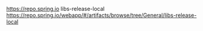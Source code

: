 https://repo.spring.io
libs-release-local
https://repo.spring.io/webapp/#/artifacts/browse/tree/General/libs-release-local